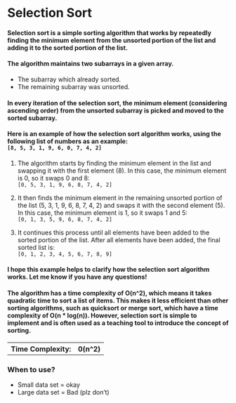 # Selection Sort

#### Selection sort is a simple sorting algorithm that works by repeatedly finding the minimum element from the unsorted portion of the list and adding it to the sorted portion of the list.

#### The algorithm maintains two subarrays in a given array.

- The subarray which already sorted.
- The remaining subarray was unsorted.

#### In every iteration of the selection sort, the minimum element (considering ascending order) from the unsorted subarray is picked and moved to the sorted subarray.

#### Here is an example of how the selection sort algorithm works, using the following list of numbers as an example: </br> `[8, 5, 3, 1, 9, 6, 0, 7, 4, 2]`

1. The algorithm starts by finding the minimum element in the list and swapping it with the first element (8). In this case, the minimum element is 0, so it swaps 0 and 8:
</br> `[0, 5, 3, 1, 9, 6, 8, 7, 4, 2]`

2. It then finds the minimum element in the remaining unsorted portion of the list (5, 3, 1, 9, 6, 8, 7, 4, 2) and swaps it with the second element (5). In this case, the minimum element is 1, so it swaps 1 and 5:
</br> `[0, 1, 3, 5, 9, 6, 8, 7, 4, 2]`

3. It continues this process until all elements have been added to the sorted portion of the list. After all elements have been added, the final sorted list is:
</br> `[0, 1, 2, 3, 4, 5, 6, 7, 8, 9]`

#### I hope this example helps to clarify how the selection sort algorithm works. Let me know if you have any questions!

#### The algorithm has a time complexity of O(n^2), which means it takes quadratic time to sort a list of items. This makes it less efficient than other sorting algorithms, such as quicksort or merge sort, which have a time complexity of O(n * log(n)). However, selection sort is simple to implement and is often used as a teaching tool to introduce the concept of sorting.

<table>
    <tr>
        <th>Time Complexity:</th>
        <th> 0(n^2)</th>
    <tr>
</table>

### When to use?

- Small data set = okay
- Large data set = Bad (plz don’t)
